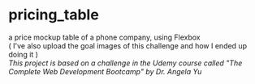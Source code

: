 # pricing_table
a price mockup table of a phone company, using Flexbox
<br>
( I've also upload the goal images of this challenge and how I ended up doing it )
<br>
*This project is based on a challenge in the Udemy course called "The Complete Web Development Bootcamp" by Dr. Angela Yu*
